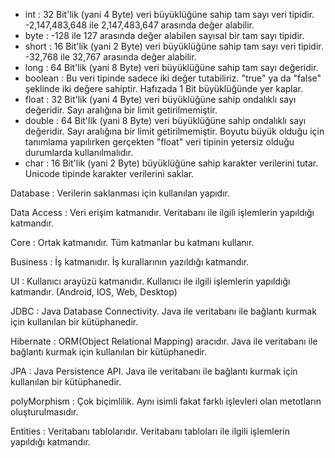 * int       : 32 Bit'lik (yani 4 Byte) veri büyüklüğüne sahip tam sayı veri tipidir. -2,147,483,648 ile 2,147,483,647 arasında değer alabilir.
* byte      : -128 ile 127 arasında değer alabilen sayısal bir tam sayı tipidir.
* short     : 16 Bit'lik (yani 2 Byte) veri büyüklüğüne sahip tam sayı veri tipidir. -32,768 ile 32,767 arasında değer alabilir.
* long      : 64 Bit'lik (yani 8 Byte) veri büyüklüğüne sahip tam sayı değeridir.
* boolean   : Bu veri tipinde sadece iki değer tutabiliriz. "true" ya da "false" şeklinde iki değere sahiptir. Hafızada 1 Bit büyüklüğünde yer kaplar.
* float     : 32 Bit'lik (yani 4 Byte) veri büyüklüğüne sahip ondalıklı sayı değeridir. Sayı aralığına bir limit getirilmemiştir.
* double    : 64 Bit'lik (yani 8 Byte) veri büyüklüğüne sahip ondalıklı sayı değeridir. Sayı aralığına bir limit getirilmemiştir. Boyutu büyük olduğu için tanımlama yapılırken gerçekten "float" veri tipinin yetersiz olduğu durumlarda kullanılmalıdır.
* char      : 16 Bit'lik (yani 2 Byte) büyüklüğüne sahip karakter verilerini tutar. Unicode tipinde karakter verilerini saklar.

Database : Verilerin saklanması için kullanılan yapıdır.

Data Access : Veri erişim katmanıdır. Veritabanı ile ilgili işlemlerin yapıldığı katmandır.

Core : Ortak katmanıdır. Tüm katmanlar bu katmanı kullanır.

Business : İş katmanıdır. İş kurallarının yazıldığı katmandır.

UI : Kullanıcı arayüzü katmanıdır. Kullanıcı ile ilgili işlemlerin yapıldığı katmandır. (Android, IOS, Web, Desktop)

JDBC : Java Database Connectivity. Java ile veritabanı ile bağlantı kurmak için kullanılan bir kütüphanedir.

Hibernate : ORM(Object Relational Mapping) aracıdır. Java ile veritabanı ile bağlantı kurmak için kullanılan bir kütüphanedir.

JPA : Java Persistence API. Java ile veritabanı ile bağlantı kurmak için kullanılan bir kütüphanedir.

polyMorphism : Çok biçimlilik. Aynı isimli fakat farklı işlevleri olan metotların oluşturulmasıdır.

Entities : Veritabanı tablolarıdır. Veritabanı tabloları ile ilgili işlemlerin yapıldığı katmandır.
